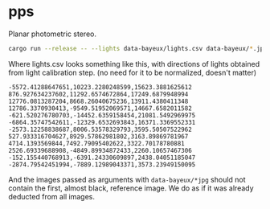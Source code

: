 # pps

Planar photometric stereo.

```sh
cargo run --release -- --lights data-bayeux/lights.csv data-bayeux/*.jpg
```

Where lights.csv looks something like this,
with directions of lights obtained from light calibration step.
(no need for it to be normalized, doesn't matter)

```csv
-5572.41288647651,10223.2280248599,15623.3881625612
876.927634237602,11292.6574672864,17249.6879948994
12776.0813287204,8668.26040675236,13911.4380411348
12786.3370930413,-9549.51952069571,14667.6582011582
-621.520276780703,-14452.6359158454,21081.5492969975
-6864.35747542611,-12329.6532693843,16371.3369552331
-2573.12258838687,8006.53578329793,3595.50507522962
527.933316704627,8929.57862981802,3163.89869781967
4714.1393569844,7492.79095402622,3322.70178780881
2526.69339688908,-4849.89934872433,2260.10657467306
-152.155440768913,-6391.24330609897,2438.04051185047
-2874.79542451994,-7889.12989043371,3573.23949150095
```

And the images passed as arguments with `data-bayeux/*jpg` should not contain
the first, almost black, reference image.
We do as if it was already deducted from all images.
